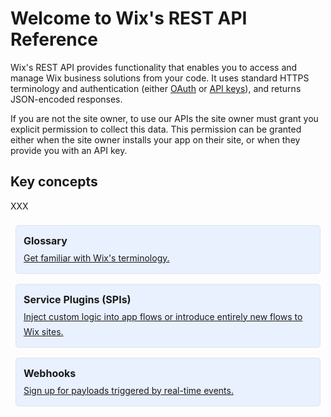 # Welcome to Wix's REST API Reference

Wix's REST API provides functionality that enables you to access and manage Wix business solutions from your code. It uses standard HTTPS terminology and authentication (either [OAuth]() or [API keys]()), and returns JSON-encoded responses.

If you are not the site owner, to use our APIs the site owner must grant you explicit permission to collect this data. This permission can be granted either when the site owner installs your app on their site, or when they provide you with an API key.

## Key concepts

XXX

<div style="display: flex; flex-wrap: wrap; width: 100%;">
    <div style="flex: 1; box-sizing: border-box; min-width: 300px; border-style: solid; border-width: 1px; border-radius: 5px; padding: 12px; margin: 8px; border-color: #DFE5EB; background-color: #E9F0FE;">
        <div style=" display: flex; margin-bottom: 4px; font-weight: 700; font-size: 16px; line-height: 24px;">Glossary</div>
        <div style=" display: flex; font-weight: 400; font-size: 14px; line-height: 24px;"><a href="https://dev.wix.com/docs/build-apps">Get familiar with Wix's terminology.</a></div>
    </div>
    </div>
<div style="display: flex; flex-wrap: wrap; width: 100%;">
    <div style="flex: 1; box-sizing: border-box; min-width: 300px; border-style: solid; border-width: 1px; border-radius: 5px; padding: 12px; margin: 8px; border-color: #DFE5EB; background-color: #E9F0FE;">
        <div style=" display: flex; margin-bottom: 4px; font-weight: 700; font-size: 16px; line-height: 24px;">Service Plugins (SPIs)</div>
        <div style=" display: flex; font-weight: 400; font-size: 14px; line-height: 24px;"><a href="https://dev.wix.com/docs/build-apps">Inject custom logic into app flows or introduce entirely new flows to Wix sites.</a></div>
    </div>
      </div>
   <div style="display: flex; flex-wrap: wrap; width: 100%;">
    <div style="flex: 1; box-sizing: border-box; min-width: 300px; border-style: solid; border-width: 1px; border-radius: 5px; padding: 12px; margin: 8px; border-color: #DFE5EB; background-color: #E9F0FE;">
     <div style=" display: flex; margin-bottom: 4px; font-weight: 700; font-size: 16px; line-height: 24px;">Webhooks</div>
    <div style=" display: flex; font-weight: 400; font-size: 14px; line-height: 24px;"><a href="https://dev.wix.com/docs/build-apps">Sign up for payloads triggered by real-time events.</a></div>
    </div>
</div>
